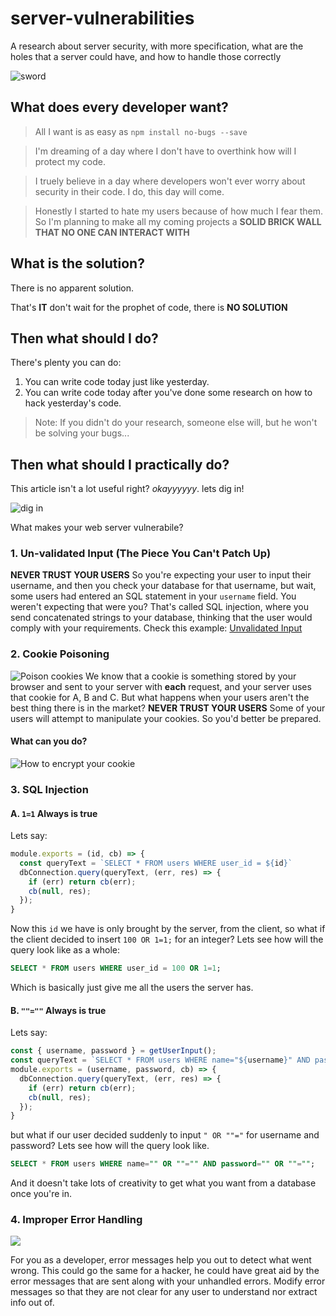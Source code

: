 # server-vulnerabilities
A research about server security, with more specification, what are the holes that a server could have, and how to handle those correctly

![sword](https://media2.giphy.com/media/srguZuM639q5W/giphy.gif)

## What does every developer want?
 > All I want is as easy as `npm install no-bugs --save`

 > I'm dreaming of a day where I don't have to overthink how will I protect my code.

 > I truely believe in a day where developers won't ever worry about security in their code. I do, this day will come.

 > Honestly I started to hate my users because of how much I fear them. So I'm planning to make all my coming projects a **SOLID BRICK WALL THAT NO ONE CAN INTERACT WITH**

## What is the solution?
 There is no apparent solution.

 That's **IT** don't wait for the prophet of code, there is **NO SOLUTION**

## Then what should I do?
There's plenty you can do:
1. You can write code today just like yesterday.
2. You can write code today after you've done some research on how to hack yesterday's code.

> Note: If you didn't do your research, someone else will, but he won't be solving your bugs...

## Then what should I practically do?
This article isn't a lot useful right? *okayyyyyy*. lets dig in!

![dig in](https://media.giphy.com/media/xThuWu82QD3pj4wvEQ/giphy.gif)

What makes your web server vulnerabile?

### 1. Un-validated Input (The Piece You Can't Patch Up)
**NEVER TRUST YOUR USERS**
So you're expecting your user to input their username, and then you check your database for that username, but wait, some users had entered an SQL statement in your `username` field. You weren't expecting that were you? That's called SQL injection, where you send concatenated strings to your database, thinking that the user would comply with your requirements.
Check this example:
[Unvalidated Input](https://github.com/NoureldeanSaed/server-vulnerabilities/tree/master/unvalidated-input)


### 2. Cookie Poisoning
![Poison cookies](https://i.imgur.com/3bZBrVR.png)
We know that a cookie is something stored by your browser and sent to your server with **each** request, and your server uses that cookie for A, B and C. But what happens when your users aren't the best thing there is in the market?
**NEVER TRUST YOUR USERS**
Some of your users will attempt to manipulate your cookies. So you'd better be prepared.
#### What can you do?
![How to encrypt your cookie](https://i.imgur.com/K3yvhGu.png)

### 3. SQL Injection
#### A. `1=1` Always is true
Lets say:
```javascript
module.exports = (id, cb) => {
  const queryText = `SELECT * FROM users WHERE user_id = ${id}`
  dbConnection.query(queryText, (err, res) => {
    if (err) return cb(err);
    cb(null, res);
  });
}
```
Now this `id` we have is only brought by the server, from the client, so what if the client decided to insert `100 OR 1=1;` for an integer? Lets see how will the query look like as a whole:
```SQL
SELECT * FROM users WHERE user_id = 100 OR 1=1;
```
Which is basically just give me all the users the server has.

#### B. `""=""` Always is true
Lets say:
```javascript
const { username, password } = getUserInput();
const queryText = `SELECT * FROM users WHERE name="${username}" AND password="${password}"`
module.exports = (username, password, cb) => {
  dbConnection.query(queryText, (err, res) => {
    if (err) return cb(err);
    cb(null, res);
  });
}
```

but what if our user decided suddenly to input `" OR ""="` for username and password? Lets see how will the query look like.
```SQL
SELECT * FROM users WHERE name="" OR ""="" AND password="" OR ""="";
```

And it doesn't take lots of creativity to get what you want from a database once you're in.

### 4. Improper Error Handling
![](https://i.giphy.com/media/Rov6QSZGBQgNO/giphy.webp)

For you as a developer, error messages help you out to detect what went wrong. This could go the same for a hacker, he could have great aid by the error messages that are sent along with your unhandled errors. Modify error messages so that they are not clear for any user to understand nor extract info out of.
